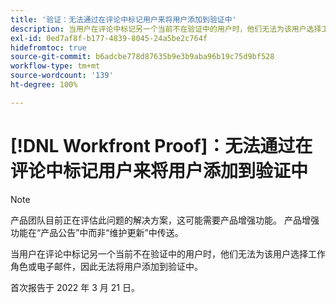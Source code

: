 ```yaml
---
title: '验证：无法通过在评论中标记用户来将用户添加到验证中'
description: 当用户在评论中标记另一个当前不在验证中的用户时，他们无法为该用户选择工作角色或电子邮件，因此无法将用户添加到验证中。
exl-id: 0ed7af8f-b177-4839-8045-24a5be2c764f
hidefromtoc: true
source-git-commit: b6adcbe778d87635b9e3b9aba96b19c75d9bf528
workflow-type: tm+mt
source-wordcount: '139'
ht-degree: 100%

---
```


# [!DNL Workfront Proof]：无法通过在评论中标记用户来将用户添加到验证中

<!--Converted to story-->

>[!NOTE]
>
>产品团队目前正在评估此问题的解决方案，这可能需要产品增强功能。 产品增强功能在“产品公告”中而非“维护更新”中传送。

当用户在评论中标记另一个当前不在验证中的用户时，他们无法为该用户选择工作角色或电子邮件，因此无法将用户添加到验证中。

首次报告于 2022 年 3 月 21 日。
